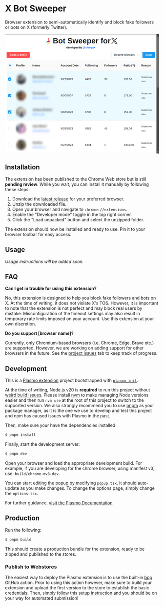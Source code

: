 # X Bot Sweeper
Browser extension to semi-automatically identify and block fake followers or bots on X (formerly Twitter).

![screenshot](./assets/screenshot.png)

## Installation

The extension has been published to the Chrome Web store but is still **pending review**. While you wait, you can install it manually by following these steps:

1. Download the [latest release](https://github.com/sleeyax/x-bot-sweeper/releases) for your preferred browser.
2. Unzip the downloaded file.
3. Open your browser and navigate to `chrome://extensions`.
4. Enable the "Developer mode" toggle in the top right corner.
5. Click the "Load unpacked" button and select the unzipped folder.

The extension should now be installed and ready to use. Pin it to your browser toolbar for easy access.

## Usage
*Usage instructions will be added soon.*

## FAQ

**Can I get in trouble for using this extension?**

No, this extension is designed to help you block fake followers and bots on X. At the time of writing, it does not violate X's TOS. However, it is important to note that the extension is not perfect and may block real users by mistake. Misconfiguration of the timeout settings may also result in temporary rate limits imposed on your account. Use this extension at your own discretion.

**Do you support [browser name]?**

Currently, only Chromium-based browsers (i.e. Chrome, Edge, Brave etc.) are supported. However, we are working on adding support for other browsers in the future. See the [project issues](https://github.com/sleeyax/x-bot-sweeper/issues?q=sort%3Aupdated-desc+is%3Aissue+is%3Aopen) tab to keep track of progress.

## Development

This is a [Plasmo extension](https://docs.plasmo.com/) project bootstrapped with [`plasmo init`](https://www.npmjs.com/package/plasmo).

At the time of writing, Node.js v20 is **required** to run this project without [weird build issues](https://github.com/PlasmoHQ/plasmo/issues/1060). Please install [nvm](https://github.com/nvm-sh/nvm) to make managing Node versions easier and then run `nvm use` at the root of this project to switch to the supported version. We also strongly recommend you to use [pnpm](https://pnpm.io/) as your package manager, as it is the one we use to develop and test this project and npm has caused issues with Plasmo in the past.

Then, make sure your have the dependencies installed:

```bash
$ pnpm install
```

Finally, start the development server:

```bash
$ pnpm dev
```

Open your browser and load the appropriate development build. For example, if you are developing for the chrome browser, using manifest v3, use: `build/chrome-mv3-dev`.

You can start editing the popup by modifying `popup.tsx`. It should auto-update as you make changes. To change the options page, simply change the `options.tsx`.

For further guidance, [visit the Plasmo Documentation](https://docs.plasmo.com/)

## Production

Run the following:

```bash
$ pnpm build
```

This should create a production bundle for the extension, ready to be zipped and published to the stores.

### Publish to Webstores

The easiest way to deploy the Plasmo extension is to use the built-in [bpp](https://bpp.browser.market) GitHub action. Prior to using this action however, make sure to build your extension and upload the first version to the store to establish the basic credentials. Then, simply follow [this setup instruction](https://docs.plasmo.com/framework/workflows/submit) and you should be on your way for automated submission!
